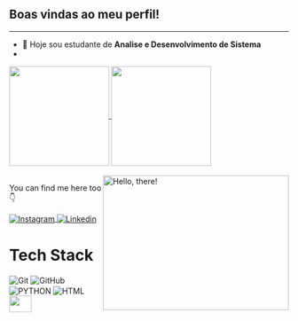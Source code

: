 ## Boas vindas ao meu perfil!
***

- 🔭 Hoje sou estudante de **Analise e Desenvolvimento de Sistema**
- <div>
<a href= "https://beacons.ai/Bryangps">
<img  align="center"  height="180em" src="https://github-readme-stats.vercel.app/api?username=Bryangps&show_icons=true&theme=radical"/>
<img align="center" height="180em" src= "https://github-readme-stats.vercel.app/api/top-langs/?username=Bryangps&layout=compact&theme=radical"/>
</div>
<br>
<br
  
<div>
<a href="#">
<img src="https://media1.tenor.com/images/a7bd6b94430c1e66148d580209e377c5/tenor.gif?itemid=5043108" title="hello" width="335" height="243" align="right" alt="Hello, there!">
</a>
</div>

You can find me here too 👇

<div>
<a href="https://instagram.com/bryan.gps18" target="_blank">
<img align="center" src="https://img.shields.io/badge/Instagram-E4405F?style=for-the-badge&logo=instagram&logoColor=white" alt="Instagram"/>
</a>

<a href="www.linkedin.com/in/bryan-george-pinto-da-silva-92a473284" target="_blank">
 <img align="center" src="https://img.shields.io/badge/LinkedIn-0077B5?style=for-the-badge&logo=linkedin&logoColor=white" alt="Linkedin"/>
</a>

</div>


# Tech Stack

 <div>
   
 <img align="center" alt="Git" src="https://img.shields.io/badge/GIT-E44C30?style=for-the-badge&logo=git&logoColor=white">
 <img align="center" alt="GitHub" src="https://img.shields.io/badge/GitHub-100000?style=for-the-badge&logo=github&logoColor=white">
 <img align="center" alt="PYTHON" src="https://img.shields.io/badge/PYTHON-0000ff?style=for-the-badge&logo=python&logoColor=white">
 <img align="center" alt="HTML" src="https://img.shields.io/badge/HTML5-E34F26?style=for-the-badge&logo=html5&logoColor=white">  
 <img align="center" height="30" width="40" src="https://cdn.jsdelivr.net/gh/devicons/devicon/icons/python/python-original.svg" />         
</div> 
